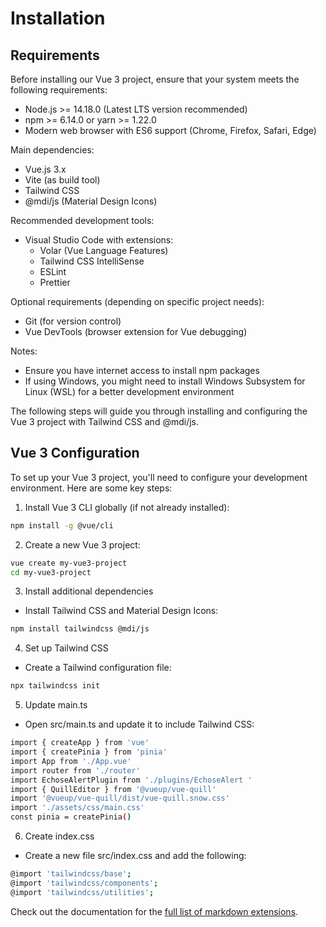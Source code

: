 
# Installation

## Requirements

Before installing our Vue 3 project, ensure that your system meets the following requirements:

* Node.js >= 14.18.0 (Latest LTS version recommended)
* npm >= 6.14.0 or yarn >= 1.22.0
* Modern web browser with ES6 support (Chrome, Firefox, Safari, Edge)

Main dependencies:

* Vue.js 3.x
* Vite (as build tool)
* Tailwind CSS
* @mdi/js (Material Design Icons)

Recommended development tools:

* Visual Studio Code with extensions:
  * Volar (Vue Language Features)
  * Tailwind CSS IntelliSense
  * ESLint
  * Prettier

Optional requirements (depending on specific project needs):

* Git (for version control)
* Vue DevTools (browser extension for Vue debugging)

Notes:

* Ensure you have internet access to install npm packages
* If using Windows, you might need to install Windows Subsystem for Linux (WSL) for a better development environment

The following steps will guide you through installing and configuring the Vue 3 project with Tailwind CSS and @mdi/js.

## Vue 3 Configuration

To set up your Vue 3 project, you'll need to configure your development environment. Here are some key steps:

1. Install Vue 3 CLI globally (if not already installed):
``` bash
npm install -g @vue/cli
```

2. Create a new Vue 3 project:
``` bash
vue create my-vue3-project
cd my-vue3-project
```

3. Install additional dependencies
- Install Tailwind CSS and Material Design Icons:
``` bash
npm install tailwindcss @mdi/js
```

4. Set up Tailwind CSS
- Create a Tailwind configuration file:
``` bash
npx tailwindcss init
```

5. Update main.ts
- Open src/main.ts and update it to include Tailwind CSS:
``` bash
import { createApp } from 'vue'
import { createPinia } from 'pinia'
import App from './App.vue'
import router from './router'
import EchoseAlertPlugin from './plugins/EchoseAlert '
import { QuillEditor } from '@vueup/vue-quill'
import '@vueup/vue-quill/dist/vue-quill.snow.css'
import './assets/css/main.css'
const pinia = createPinia()
```
6. Create index.css
- Create a new file src/index.css and add the following: 
``` bash
@import 'tailwindcss/base';
@import 'tailwindcss/components';
@import 'tailwindcss/utilities';
```


Check out the documentation for the [full list of markdown extensions](https://vitepress.dev/guide/markdown).
